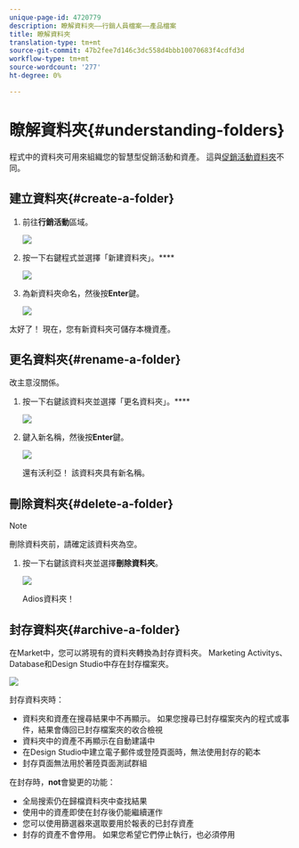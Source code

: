 ```yaml
---
unique-page-id: 4720779
description: 瞭解資料夾——行銷人員檔案——產品檔案
title: 瞭解資料夾
translation-type: tm+mt
source-git-commit: 47b2fee7d146c3dc558d4bbb10070683f4cdfd3d
workflow-type: tm+mt
source-wordcount: '277'
ht-degree: 0%

---
```



# 瞭解資料夾{#understanding-folders}

程式中的資料夾可用來組織您的智慧型促銷活動和資產。 這與[促銷活動資料夾](create-new-campaign-folder.md)不同。

## 建立資料夾{#create-a-folder}

1. 前往&#x200B;**行銷活動**&#x200B;區域。

   ![](assets/ma.png)

1. 按一下右鍵程式並選擇「新建資料夾」。****

   ![](assets/image2015-4-20-18-3a45-3a14.png)

1. 為新資料夾命名，然後按&#x200B;**Enter**&#x200B;鍵。

   ![](assets/image2015-4-20-18-3a46-3a57.png)

太好了！ 現在，您有新資料夾可儲存本機資產。

## 更名資料夾{#rename-a-folder}

改主意沒關係。

1. 按一下右鍵該資料夾並選擇「更名資料夾」。****

   ![](assets/image2015-4-20-18-3a49-3a10.png)

1. 鍵入新名稱，然後按&#x200B;**Enter**&#x200B;鍵。

   ![](assets/image2015-4-20-18-3a52-3a30.png)

   還有沃利亞！ 該資料夾具有新名稱。

## 刪除資料夾{#delete-a-folder}

>[!NOTE]
>
>刪除資料夾前，請確定該資料夾為空。

1. 按一下右鍵該資料夾並選擇&#x200B;**刪除資料夾**。

   ![](assets/image2015-4-20-18-3a55-3a51.png)

   Adios資料夾！

## 封存資料夾{#archive-a-folder}

在Market中，您可以將現有的資料夾轉換為封存資料夾。 Marketing Activitys、Database和Design Studio中存在封存檔案夾。

![](assets/image2015-4-20-19-3a3-3a46.png)

封存資料夾時：

* 資料夾和資產在搜尋結果中不再顯示。 如果您搜尋已封存檔案夾內的程式或事件，結果會傳回已封存檔案夾的收合檢視
* 資料夾中的資產不再顯示在自動建議中
* 在Design Studio中建立電子郵件或登陸頁面時，無法使用封存的範本
* 封存頁面無法用於著陸頁面測試群組

在封存時，**not**&#x200B;會變更的功能：

* 全局搜索仍在歸檔資料夾中查找結果
* 使用中的資產即使在封存後仍能繼續運作
* 您可以使用篩選器來選取要用於報表的已封存資產
* 封存的資產不會停用。 如果您希望它們停止執行，也必須停用

